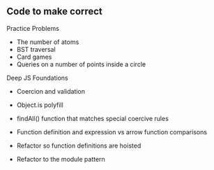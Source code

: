 ## Code to make correct

Practice Problems
  - The number of atoms
  - BST traversal
  - Card games
  - Queries on a number of points inside a circle

Deep JS Foundations
  - Coercion and validation
  - Object.is polyfill
  - findAll() function that matches special coercive rules 

  - Function definition and expression vs arrow function comparisons
  - Refactor so function definitions are hoisted
  - Refactor to the module pattern  